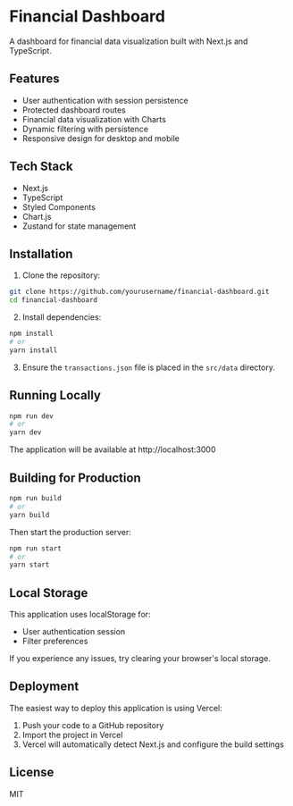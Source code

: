 # Financial Dashboard

A dashboard for financial data visualization built with Next.js and TypeScript.

## Features

- User authentication with session persistence
- Protected dashboard routes
- Financial data visualization with Charts
- Dynamic filtering with persistence
- Responsive design for desktop and mobile

## Tech Stack

- Next.js
- TypeScript
- Styled Components
- Chart.js
- Zustand for state management

## Installation

1. Clone the repository:

```bash
git clone https://github.com/yourusername/financial-dashboard.git
cd financial-dashboard
```

2. Install dependencies:

```bash
npm install
# or
yarn install
```

3. Ensure the `transactions.json` file is placed in the `src/data` directory.

## Running Locally

```bash
npm run dev
# or
yarn dev
```

The application will be available at http://localhost:3000

## Building for Production

```bash
npm run build
# or
yarn build
```

Then start the production server:

```bash
npm run start
# or
yarn start
```

## Local Storage

This application uses localStorage for:
- User authentication session
- Filter preferences

If you experience any issues, try clearing your browser's local storage.

## Deployment

The easiest way to deploy this application is using Vercel:

1. Push your code to a GitHub repository
2. Import the project in Vercel
3. Vercel will automatically detect Next.js and configure the build settings

## License

MIT

